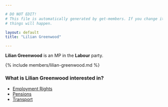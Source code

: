```yaml
---

# DO NOT EDIT!
# This file is automatically generated by get-members. If you change it, bad
# things will happen.

layout: default
title: "Lilian Greenwood"

---
```


**Lilian Greenwood** is an MP in the **Labour** party.

{% include members/lilian-greenwood.md %}

### What is Lilian Greenwood interested in?


* [Employment Rights](/interests/employment-rights.html)
* [Pensions](/interests/pensions.html)
* [Transport](/interests/transport.html)
